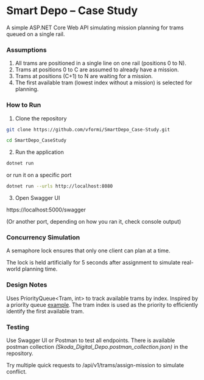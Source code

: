 # Smart Depo – Case Study
A simple ASP.NET Core Web API simulating mission planning for trams queued on a single rail.

### Assumptions
1. All trams are positioned in a single line on one rail (positions 0 to N).
2. Trams at positions 0 to C are assumed to already have a mission.
3. Trams at positions (C+1) to N are waiting for a mission.
4. The first available tram (lowest index without a mission) is selected for planning.

### How to Run

1. Clone the repository
```bash
git clone https://github.com/vformi/SmartDepo_Case-Study.git
```

```bash
cd SmartDepo_CaseStudy
```

2. Run the application
```bash
dotnet run
```
or run it on a specific port
```bash
dotnet run --urls http://localhost:8080
```

3. Open Swagger UI

https://localhost:5000/swagger

(Or another port, depending on how you ran it, check console output)

### Concurrency Simulation

A semaphore lock ensures that only one client can plan at a time.

The lock is held artificially for 5 seconds after assignment to simulate real-world planning time.

### Design Notes
Uses PriorityQueue<Tram, int> to track available trams by index. Inspired by a priority queue [example](https://www.geeksforgeeks.org/c-priorityqueue/). The tram index is used as the priority to efficiently identify the first available tram.

### Testing

Use Swagger UI or Postman to test all endpoints. There is available postman collection *(Skoda_Digital_Depo.postman_collection.json)* in the repository. 

Try multiple quick requests to /api/v1/trams/assign-mission to simulate conflict.